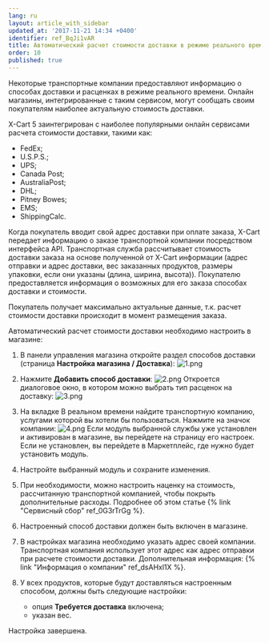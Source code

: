 ```yaml
---
lang: ru
layout: article_with_sidebar
updated_at: '2017-11-21 14:34 +0400'
identifier: ref_BqJi1vAR
title: Автоматический расчет стоимости доставки в режиме реального времени
order: 10
published: true
---
```

Некоторые транспортные компании предоставляют информацию о способах доставки и расценках в режиме реального времени. Онлайн магазины, интегрированные с таким сервисом, могут сообщать своим покупателям наиболее актуальную стоимость доставки.  

X-Cart 5 заинтегрирован с наиболее популярными онлайн сервисами расчета стоимости доставки, такими как:

*   FedEx;
*   U.S.P.S.;
*   UPS;
*   Canada Post;
*   AustraliaPost;
*   DHL;
*   Pitney Bowes;
*   EMS;
*   ShippingCalc.

Когда покупатель вводит свой адрес доставки при оплате заказа, X-Cart передает информацию о заказе транспортной компании посредством интерфейса API. Транспортная служба рассчитывает стоимость доставки заказа на основе полученной от X-Cart информации (адрес отправки и адрес доставки, вес заказанных продуктов, размеры упаковки, если они указаны (длина, ширина, высота)). Покупателю предоставляется информация о возможных для его заказа способах доставки и стоимости.

Покупатель получает максимально актуальные данные, т.к. расчет стоимости доставки происходит в момент размещения заказа.

Автоматический расчет стоимости доставки необходимо настроить в магазине:

1.  В панели управления магазина откройте раздел способов доставки (страница **Настройка магазина / Доставка**):
    ![1.png]({{site.baseurl}}/attachments/ref_BqJi1vAR/1.png)
2.  Нажмите **Добавить способ доставки**:
    ![2.png]({{site.baseurl}}/attachments/ref_BqJi1vAR/2.png)
    Откроется диалоговое окно, в котором можно выбрать тип расценок на доставку:
    ![3.png]({{site.baseurl}}/attachments/ref_BqJi1vAR/3.png)
3.  На вкладке В реальном времени найдите транспортную компанию, услугами которой вы хотели бы пользоваться. Нажмите на значок компании:
    ![4.png]({{site.baseurl}}/attachments/ref_BqJi1vAR/4.png)
    Если модуль выбранной службы уже установлен и активирован в магазине, вы перейдете на страницу его настроек. Если не установлен, вы перейдете в Маркетплейс, где нужно будет установить модуль. 

4.  Настройте выбранный модуль и сохраните изменения. 
    
5.  При необходимости, можно настроить наценку на стоимость, рассчитанную транспортной компанией, чтобы покрыть дополнительные расходы. Подробнее об этом  статье {% link "Сервисный сбор" ref_0G3rTrGg %}.

6.  Настроенный способ доставки должен быть включен в магазине.

7.  В настройках магазина необходимо указать адрес своей компании. Транспортная компания использует этот адрес как адрес отправки при расчете стоимости доставки. Дополнительная информация: {% link "Информация о компании" ref_dsAHxl1X %}. 

8.  У всех продуктов, которые будут доставляться настроенным способом, должны быть следующие настройки:
    *   опция **Требуется доставка** включена; 
    *   указан вес.

Настройка завершена.

